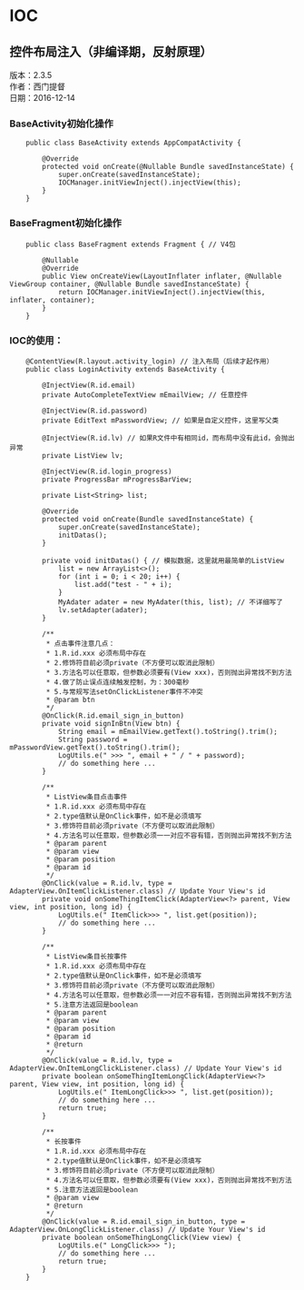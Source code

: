 # IOC
## 控件布局注入（非编译期，反射原理）
版本：2.3.5<br>
作者：西门提督<br>
日期：2016-12-14

### BaseActivity初始化操作
        public class BaseActivity extends AppCompatActivity {

            @Override
            protected void onCreate(@Nullable Bundle savedInstanceState) {
                super.onCreate(savedInstanceState);
                IOCManager.initViewInject().injectView(this);
            }
        }

### BaseFragment初始化操作
        public class BaseFragment extends Fragment { // V4包

            @Nullable
            @Override
            public View onCreateView(LayoutInflater inflater, @Nullable ViewGroup container, @Nullable Bundle savedInstanceState) {
                return IOCManager.initViewInject().injectView(this, inflater, container);
            }
        }

### IOC的使用：
        @ContentView(R.layout.activity_login) // 注入布局（后续才起作用）
        public class LoginActivity extends BaseActivity {

            @InjectView(R.id.email)
            private AutoCompleteTextView mEmailView; // 任意控件

            @InjectView(R.id.password)
            private EditText mPasswordView; // 如果是自定义控件，这里写父类

            @InjectView(R.id.lv) // 如果R文件中有相同id，而布局中没有此id，会抛出异常
            private ListView lv;

            @InjectView(R.id.login_progress)
            private ProgressBar mProgressBarView;

            private List<String> list;

            @Override
            protected void onCreate(Bundle savedInstanceState) {
                super.onCreate(savedInstanceState);
                initDatas();
            }

            private void initDatas() { // 模拟数据，这里就用最简单的ListView
                list = new ArrayList<>();
                for (int i = 0; i < 20; i++) {
                    list.add("test - " + i);
                }
                MyAdater adater = new MyAdater(this, list); // 不详细写了
                lv.setAdapter(adater);
            }

            /**
             * 点击事件注意几点：
             * 1.R.id.xxx 必须布局中存在
             * 2.修饰符目前必须private（不方便可以取消此限制）
             * 3.方法名可以任意取，但参数必须要有(View xxx)，否则抛出异常找不到方法
             * 4.做了防止误点连续触发控制，为：300毫秒
             * 5.与常规写法setOnClickListener事件不冲突
             * @param btn
             */
            @OnClick(R.id.email_sign_in_button)
            private void signInBtn(View btn) {
                String email = mEmailView.getText().toString().trim();
                String password = mPasswordView.getText().toString().trim();
                LogUtils.e(" >>> ", email + " / " + password);
                // do something here ...
            }

            /**
             * ListView条目点击事件
             * 1.R.id.xxx 必须布局中存在
             * 2.type值默认是OnClick事件，如不是必须填写
             * 3.修饰符目前必须private（不方便可以取消此限制）
             * 4.方法名可以任意取，但参数必须一一对应不容有错，否则抛出异常找不到方法
             * @param parent
             * @param view
             * @param position
             * @param id
             */
            @OnClick(value = R.id.lv, type = AdapterView.OnItemClickListener.class) // Update Your View's id
            private void onSomeThingItemClick(AdapterView<?> parent, View view, int position, long id) {
                LogUtils.e(" ItemClick>>> ", list.get(position));
                // do something here ...
            }

            /**
             * ListView条目长按事件
             * 1.R.id.xxx 必须布局中存在
             * 2.type值默认是OnClick事件，如不是必须填写
             * 3.修饰符目前必须private（不方便可以取消此限制）
             * 4.方法名可以任意取，但参数必须一一对应不容有错，否则抛出异常找不到方法
             * 5.注意方法返回是boolean
             * @param parent
             * @param view
             * @param position
             * @param id
             * @return
             */
            @OnClick(value = R.id.lv, type = AdapterView.OnItemLongClickListener.class) // Update Your View's id
            private boolean onSomeThingItemLongClick(AdapterView<?> parent, View view, int position, long id) {
                LogUtils.e(" ItemLongClick>>> ", list.get(position));
                // do something here ...
                return true;
            }

            /**
             * 长按事件
             * 1.R.id.xxx 必须布局中存在
             * 2.type值默认是OnClick事件，如不是必须填写
             * 3.修饰符目前必须private（不方便可以取消此限制）
             * 4.方法名可以任意取，但参数必须要有(View xxx)，否则抛出异常找不到方法
             * 5.注意方法返回是boolean
             * @param view
             * @return
             */
            @OnClick(value = R.id.email_sign_in_button, type = AdapterView.OnLongClickListener.class) // Update Your View's id
            private boolean onSomeThingLongClick(View view) {
                LogUtils.e(" LongClick>>> ");
                // do something here ...
                return true;
            }
        }
